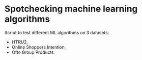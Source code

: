 # Spotchecking machine learning algorithms

Script to test different ML algorithms on 3 datasets:
- HTRU2,
- Online Shoppers Intention,
- Otto Group Products
